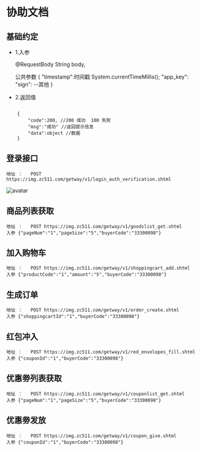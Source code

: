 # 协助文档
## 基础约定
* 1.入参

	@RequestBody String body,
	
	公共参数 
	{
		"timestamp":时间戳 System.currentTimeMillis();
		"app_key":
		"sign":
		--其他
	}
* 2.返回值
``` 

	{
		"code":200, //200 成功  100 失败 
		"msg":"成功" //返回提示信息
		"data":object //数据
	}

```
## 登录接口 
	地址 ：   POST https://img.zc511.com/getway/v1/login_auth_verification.shtml
![avatar](https://img.zc511.com/pic/1f57178ec479a2015b9488891441776.png)

## 商品列表获取
	地址 ：   POST https://img.zc511.com/getway/v1/goodslist_get.shtml
	入参 {"pageNum":"1","pageSize":"5","buyerCode":"33300098"}
	
## 加入购物车
	地址 ：   POST https://img.zc511.com/getway/v1/shoppingcart_add.shtml
	入参 {"productCode":"1","amount":"5","buyerCode":"33300098"}
	
## 生成订单
	地址 ：   POST https://img.zc511.com/getway/v1/order_create.shtml
	入参 {"shoppingcartId":"1","buyerCode":"33300098"}
		
## 红包冲入
	地址 ：   POST https://img.zc511.com/getway/v1/red_envelopes_fill.shtml	
	入参 {"couponId":"1","buyerCode":"33300098"}
	
## 优惠劵列表获取
	地址 ：   POST https://img.zc511.com/getway/v1/couponlist_get.shtml
	入参 {"pageNum":"1","pageSize":"5","buyerCode":"33300098"}
	
## 优惠劵发放
	地址 ：   POST https://img.zc511.com/getway/v1/coupon_give.shtml
	入参 {"couponId":"1","buyerCode":"33300098"}



 

